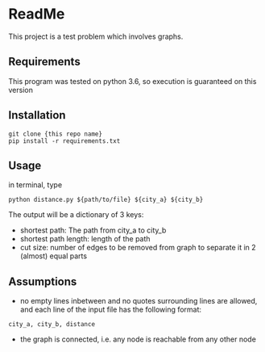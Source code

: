 #  ReadMe
This project is a test problem which involves graphs.

## Requirements
This program was tested on python 3.6, so execution is guaranteed on this version

## Installation

```
git clone {this repo name}
pip install -r requirements.txt
```

## Usage
in terminal, type
```
python distance.py ${path/to/file} ${city_a} ${city_b}
```

The output will be a dictionary of 3 keys:

* shortest path: The path from city_a to city_b
* shortest path length: length of the path
* cut size: number of edges to be removed from graph to separate it in 2 (almost) equal parts

## Assumptions
* no empty lines inbetween and no quotes surrounding lines are allowed, and each line of the input file has the following format:
```
city_a, city_b, distance
```

* the graph is connected, i.e. any node is reachable from any other node
